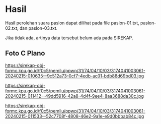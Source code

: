 # Hasil

Hasil perolehan suara paslon dapat dilihat pada file paslon-01.txt, paslon-02.txt, dan paslon-03.txt.

Jika tidak ada, artinya data tersebut belum ada pada SIREKAP.

## Foto C Plano

https://sirekap-obj-formc.kpu.go.id/f0c5/pemilu/ppwp/31/74/04/10/03/3174041003061-20240215-010635--9c512a73-0cf7-4edb-ac01-bdb88d69bd03.jpg

https://sirekap-obj-formc.kpu.go.id/f0c5/pemilu/ppwp/31/74/04/10/03/3174041003061-20240215-011412--49dd5916-42a8-4d4f-9ee4-8aa3688da30c.jpg

https://sirekap-obj-formc.kpu.go.id/f0c5/pemilu/ppwp/31/74/04/10/03/3174041003061-20240215-011533--52c7708f-4808-46e2-9a1e-e9d0bbbab84c.jpg
